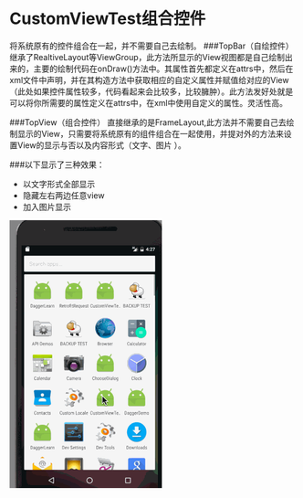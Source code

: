 # CustomViewTest组合控件
   将系统原有的控件组合在一起，并不需要自己去绘制。
###TopBar（自绘控件）
继承了RealtiveLayout等ViewGroup，此方法所显示的View视图都是自己绘制出来的，主要的绘制代码在onDraw()方法中。其属性首先都定义在attrs中，然后在xml文件中声明，并在其构造方法中获取相应的自定义属性并赋值给对应的View（此处如果控件属性较多，代码看起来会比较多，比较臃肿）。此方法发好处就是可以将你所需要的属性定义在attrs中，在xml中使用自定义的属性。灵活性高。

###TopView（组合控件）
直接继承的是FrameLayout,此方法并不需要自己去绘制显示的View，只需要将系统原有的组件组合在一起使用，并提对外的方法来设置View的显示与否以及内容形式（文字、图片 ）。

###以下显示了三种效果：
* 以文字形式全部显示
* 隐藏左右两边任意view
* 加入图片显示


![image](https://github.com/maqingwei/CustomViewTest/raw/master/screenshots/aaa.gif)
